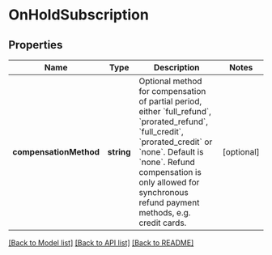 # OnHoldSubscription

## Properties
Name | Type | Description | Notes
------------ | ------------- | ------------- | -------------
**compensationMethod** | **string** | Optional method for compensation of partial period, either &#x60;full_refund&#x60;, &#x60;prorated_refund&#x60;, &#x60;full_credit&#x60;, &#x60;prorated_credit&#x60; or &#x60;none&#x60;. Default is &#x60;none&#x60;. Refund compensation is only allowed for synchronous refund payment methods, e.g. credit cards. | [optional] 

[[Back to Model list]](../../README.md#documentation-for-models) [[Back to API list]](../../README.md#documentation-for-api-endpoints) [[Back to README]](../../README.md)

